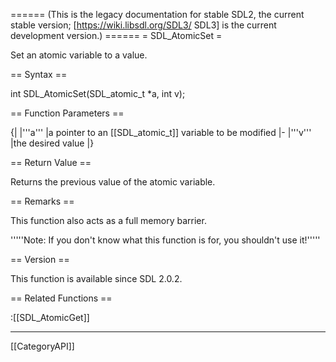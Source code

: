 ====== (This is the legacy documentation for stable SDL2, the current stable version; [https://wiki.libsdl.org/SDL3/ SDL3] is the current development version.) ======
= SDL_AtomicSet =

Set an atomic variable to a value.

== Syntax ==

<syntaxhighlight lang='c'>
int SDL_AtomicSet(SDL_atomic_t *a, int v);
</syntaxhighlight>

== Function Parameters ==

{|
|'''a'''
|a pointer to an [[SDL_atomic_t]] variable to be modified
|-
|'''v'''
|the desired value
|}

== Return Value ==

Returns the previous value of the atomic variable.

== Remarks ==

This function also acts as a full memory barrier.

'''''Note: If you don't know what this function is for, you shouldn't use
it!'''''

== Version ==

This function is available since SDL 2.0.2.

== Related Functions ==

:[[SDL_AtomicGet]]

----
[[CategoryAPI]]


